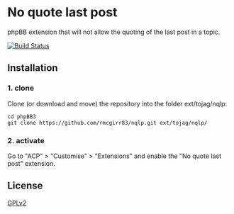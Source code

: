 # No quote last post

phpBB extension that will not allow the quoting of the last post in a topic.



[![Build Status](https://travis-ci.com/rmcgirr83/nqlp.svg?branch=master)](https://travis-ci.com/rmcgirr83/nqlp)
## Installation

### 1. clone
Clone (or download and move) the repository into the folder ext/tojag/nqlp:

```
cd phpBB3
git clone https://github.com/rmcgirr83/nqlp.git ext/tojag/nqlp/
```

### 2. activate

Go to "ACP" > "Customise" > "Extensions" and enable the "No quote last post" extension.

## License

[GPLv2](license.txt)
